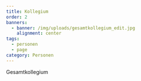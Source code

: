 ```yaml
---
title: Kollegium
order: 2
banners:
  - banner: /img/uploads/gesamtkollegium_edit.jpg
    alignment: center
tags:
  - personen
  - page
category: Personen
---
```

Gesamtkollegium